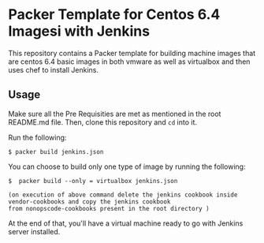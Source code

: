 # Packer Template for Centos 6.4 Imagesi with Jenkins

This repository contains a Packer template for building machine images
that are centos 6.4 basic images in both vmware as well as virtualbox and then uses chef to install Jenkins.

## Usage
Make sure all the Pre Requisities are met as mentioned in the root README.md file.
Then, clone this repository and `cd` into it.

Run the following:

```
$ packer build jenkins.json

```

You can choose to build only one type of image by running the following:

```
$  packer build --only = virtualbox jenkins.json      

(on execution of above command delete the jenkins cookbook inside vendor-cookbooks and copy the jenkins cookbook 
from nonopscode-cookbooks present in the root directory )

```

At the end of that, you'll have a virtual machine ready to go with Jenkins server installed. 
